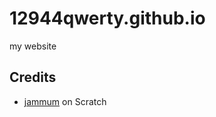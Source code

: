 # 12944qwerty.github.io
my website

## Credits
- [jammum](https://scratch.mit.edu/users/jammum) on Scratch
